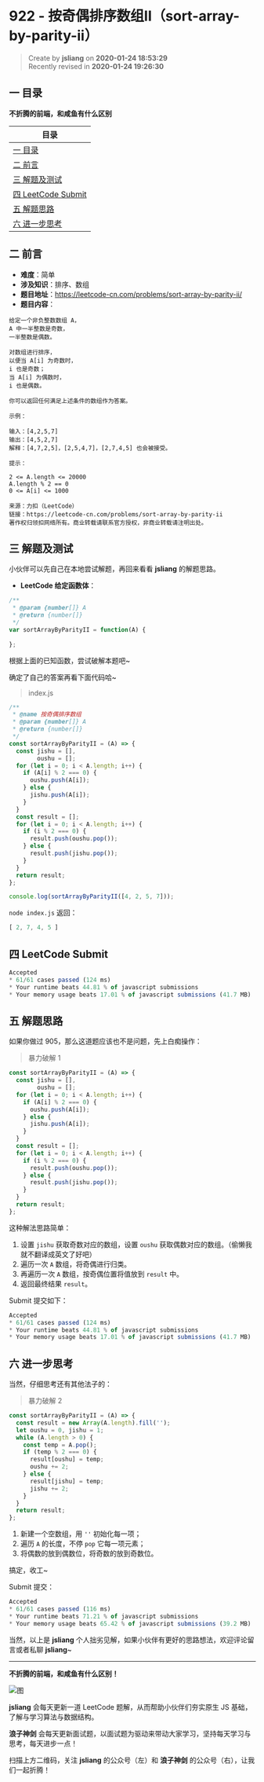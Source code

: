 922 - 按奇偶排序数组II（sort-array-by-parity-ii）
===

> Create by **jsliang** on **2020-01-24 18:53:29**  
> Recently revised in **2020-01-24 19:26:30**

## 一 目录

**不折腾的前端，和咸鱼有什么区别**

| 目录 |
| --- | 
| [一 目录](#chapter-one) | 
| [二 前言](#chapter-two) |
| [三 解题及测试](#chapter-three) |
| [四 LeetCode Submit](#chapter-four) |
| [五 解题思路](#chapter-five) |
| [六 进一步思考](#chapter-six) |

## 二 前言



* **难度**：简单
* **涉及知识**：排序、数组
* **题目地址**：https://leetcode-cn.com/problems/sort-array-by-parity-ii/
* **题目内容**：

```
给定一个非负整数数组 A，
A 中一半整数是奇数，
一半整数是偶数。

对数组进行排序，
以便当 A[i] 为奇数时，
i 也是奇数；
当 A[i] 为偶数时，
i 也是偶数。

你可以返回任何满足上述条件的数组作为答案。

示例：

输入：[4,2,5,7]
输出：[4,5,2,7]
解释：[4,7,2,5]，[2,5,4,7]，[2,7,4,5] 也会被接受。

提示：

2 <= A.length <= 20000
A.length % 2 == 0
0 <= A[i] <= 1000

来源：力扣（LeetCode）
链接：https://leetcode-cn.com/problems/sort-array-by-parity-ii
著作权归领扣网络所有。商业转载请联系官方授权，非商业转载请注明出处。
```

## 三 解题及测试



小伙伴可以先自己在本地尝试解题，再回来看看 **jsliang** 的解题思路。

* **LeetCode 给定函数体**：

```js
/**
 * @param {number[]} A
 * @return {number[]}
 */
var sortArrayByParityII = function(A) {
    
};
```

根据上面的已知函数，尝试破解本题吧~

确定了自己的答案再看下面代码哈~

> index.js

```js
/**
 * @name 按奇偶排序数组
 * @param {number[]} A
 * @return {number[]}
 */
const sortArrayByParityII = (A) => {
  const jishu = [],
        oushu = [];
  for (let i = 0; i < A.length; i++) {
    if (A[i] % 2 === 0) {
      oushu.push(A[i]);
    } else {
      jishu.push(A[i]);
    }
  }
  const result = [];
  for (let i = 0; i < A.length; i++) {
    if (i % 2 === 0) {
      result.push(oushu.pop());
    } else {
      result.push(jishu.pop());
    }
  }
  return result;
};

console.log(sortArrayByParityII([4, 2, 5, 7]));
```

`node index.js` 返回：

```js
[ 2, 7, 4, 5 ]
```

## 四 LeetCode Submit



```js
Accepted
* 61/61 cases passed (124 ms)
* Your runtime beats 44.81 % of javascript submissions
* Your memory usage beats 17.01 % of javascript submissions (41.7 MB)
```

## 五 解题思路



如果你做过 905，那么这道题应该也不是问题，先上白痴操作：

> 暴力破解 1

```js
const sortArrayByParityII = (A) => {
  const jishu = [],
        oushu = [];
  for (let i = 0; i < A.length; i++) {
    if (A[i] % 2 === 0) {
      oushu.push(A[i]);
    } else {
      jishu.push(A[i]);
    }
  }
  const result = [];
  for (let i = 0; i < A.length; i++) {
    if (i % 2 === 0) {
      result.push(oushu.pop());
    } else {
      result.push(jishu.pop());
    }
  }
  return result;
};
```

这种解法思路简单：

1. 设置 `jishu` 获取奇数对应的数组，设置 `oushu` 获取偶数对应的数组。（偷懒我就不翻译成英文了好吧）
2. 遍历一次 `A` 数组，将奇偶进行归类。
3. 再遍历一次 `A` 数组，按奇偶位置将值放到 `result` 中。
4. 返回最终结果 `result`。

Submit 提交如下：

```js
Accepted
* 61/61 cases passed (124 ms)
* Your runtime beats 44.81 % of javascript submissions
* Your memory usage beats 17.01 % of javascript submissions (41.7 MB)
```

## 六 进一步思考



当然，仔细思考还有其他法子的：

> 暴力破解 2

```js
const sortArrayByParityII = (A) => {
  const result = new Array(A.length).fill('');
  let oushu = 0, jishu = 1;
  while (A.length > 0) {
    const temp = A.pop();
    if (temp % 2 === 0) {
      result[oushu] = temp;
      oushu += 2;
    } else {
      result[jishu] = temp;
      jishu += 2;
    }
  }
  return result;
};
```

1. 新建一个空数组，用 `''` 初始化每一项；
2. 遍历 `A` 的长度，不停 `pop` 它每一项元素；
3. 将偶数的放到偶数位，将奇数的放到奇数位。

搞定，收工~

Submit 提交：

```js
Accepted
* 61/61 cases passed (116 ms)
* Your runtime beats 71.21 % of javascript submissions
* Your memory usage beats 65.42 % of javascript submissions (39.2 MB)
```

当然，以上是 **jsliang** 个人拙劣见解，如果小伙伴有更好的思路想法，欢迎评论留言或者私聊 **jsliang**~
 
---

**不折腾的前端，和咸鱼有什么区别！**

![图](../../../public-repertory/img/z-index-small.png)

**jsliang** 会每天更新一道 LeetCode 题解，从而帮助小伙伴们夯实原生 JS 基础，了解与学习算法与数据结构。

**浪子神剑** 会每天更新面试题，以面试题为驱动来带动大家学习，坚持每天学习与思考，每天进步一点！

扫描上方二维码，关注 **jsliang** 的公众号（左）和 **浪子神剑** 的公众号（右），让我们一起折腾！

